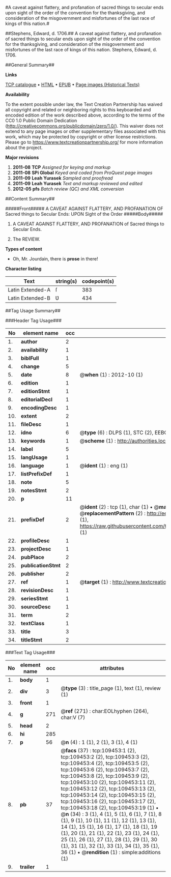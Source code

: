 #A caveat against flattery, and profanation of sacred things to secular ends upon sight of the order of the convention for the thanksgiving, and consideration of the misgovernment and misfortunes of the last race of kings of this nation.#

##Stephens, Edward, d. 1706.##
A caveat against flattery, and profanation of sacred things to secular ends upon sight of the order of the convention for the thanksgiving, and consideration of the misgovernment and misfortunes of the last race of kings of this nation.
Stephens, Edward, d. 1706.

##General Summary##

**Links**

[TCP catalogue](http://www.ota.ox.ac.uk/tcp/)  • 
[HTML](http://tei.it.ox.ac.uk/tcp/Texts-HTML/free/A61/A61424.html)  • 
[EPUB](http://tei.it.ox.ac.uk/tcp/Texts-EPUB/free/A61/A61424.epub) • 
[Page images (Historical Texts)](https://historicaltexts.jisc.ac.uk/eebo-20552741e)

**Availability**

To the extent possible under law, the Text Creation Partnership has waived all copyright and related or neighboring rights to this keyboarded and encoded edition of the work described above, according to the terms of the CC0 1.0 Public Domain Dedication (http://creativecommons.org/publicdomain/zero/1.0/). This waiver does not extend to any page images or other supplementary files associated with this work, which may be protected by copyright or other license restrictions. Please go to https://www.textcreationpartnership.org/ for more information about the project.

**Major revisions**

1. __2011-08__ __TCP__ *Assigned for keying and markup*
1. __2011-08__ __SPi Global__ *Keyed and coded from ProQuest page images*
1. __2011-09__ __Leah Yurasek__ *Sampled and proofread*
1. __2011-09__ __Leah Yurasek__ *Text and markup reviewed and edited*
1. __2012-05__ __pfs__ *Batch review (QC) and XML conversion*

##Content Summary##

#####Front#####
A CAVEAT AGAINST FLATTERY, AND PROFANATION OF Sacred things to Secular Ends: UPON Sight of the Order
#####Body#####

1. A CAVEAT AGAINST FLATTERY, AND PROFANATION of Sacred things to Secular Ends.

1. The REVIEW.

**Types of content**

  * Oh, Mr. Jourdain, there is **prose** in there!

**Character listing**


|Text|string(s)|codepoint(s)|
|---|---|---|
|Latin Extended-A|ſ|383|
|Latin Extended-B|Ʋ|434|

##Tag Usage Summary##

###Header Tag Usage###

|No|element name|occ|attributes|
|---|---|---|---|
|1.|__author__|2||
|2.|__availability__|1||
|3.|__biblFull__|1||
|4.|__change__|5||
|5.|__date__|8| @__when__ (1) : 2012-10 (1)|
|6.|__edition__|1||
|7.|__editionStmt__|1||
|8.|__editorialDecl__|1||
|9.|__encodingDesc__|1||
|10.|__extent__|2||
|11.|__fileDesc__|1||
|12.|__idno__|6| @__type__ (6) : DLPS (1), STC (2), EEBO-CITATION (1), OCLC (1), VID (1)|
|13.|__keywords__|1| @__scheme__ (1) : http://authorities.loc.gov/ (1)|
|14.|__label__|5||
|15.|__langUsage__|1||
|16.|__language__|1| @__ident__ (1) : eng (1)|
|17.|__listPrefixDef__|1||
|18.|__note__|5||
|19.|__notesStmt__|2||
|20.|__p__|11||
|21.|__prefixDef__|2| @__ident__ (2) : tcp (1), char (1)  •  @__matchPattern__ (2) : ([0-9\-]+):([0-9IVX]+) (1), (.+) (1)  •  @__replacementPattern__ (2) : http://eebo.chadwyck.com/downloadtiff?vid=$1&page=$2 (1), https://raw.githubusercontent.com/textcreationpartnership/Texts/master/tcpchars.xml#$1 (1)|
|22.|__profileDesc__|1||
|23.|__projectDesc__|1||
|24.|__pubPlace__|2||
|25.|__publicationStmt__|2||
|26.|__publisher__|2||
|27.|__ref__|1| @__target__ (1) : http://www.textcreationpartnership.org/docs/. (1)|
|28.|__revisionDesc__|1||
|29.|__seriesStmt__|1||
|30.|__sourceDesc__|1||
|31.|__term__|2||
|32.|__textClass__|1||
|33.|__title__|3||
|34.|__titleStmt__|2||


###Text Tag Usage###

|No|element name|occ|attributes|
|---|---|---|---|
|1.|__body__|1||
|2.|__div__|3| @__type__ (3) : title_page (1), text (1), review (1)|
|3.|__front__|1||
|4.|__g__|271| @__ref__ (271) : char:EOLhyphen (264), char:V (7)|
|5.|__head__|2||
|6.|__hi__|285||
|7.|__p__|56| @__n__ (4) : 1 (1), 2 (1), 3 (1), 4 (1)|
|8.|__pb__|37| @__facs__ (37) : tcp:109453:1 (2), tcp:109453:2 (2), tcp:109453:3 (2), tcp:109453:4 (2), tcp:109453:5 (2), tcp:109453:6 (2), tcp:109453:7 (2), tcp:109453:8 (2), tcp:109453:9 (2), tcp:109453:10 (2), tcp:109453:11 (2), tcp:109453:12 (2), tcp:109453:13 (2), tcp:109453:14 (2), tcp:109453:15 (2), tcp:109453:16 (2), tcp:109453:17 (2), tcp:109453:18 (2), tcp:109453:19 (1)  •  @__n__ (34) : 3 (1), 4 (1), 5 (1), 6 (1), 7 (1), 8 (1), 9 (1), 10 (1), 11 (1), 12 (1), 13 (1), 14 (1), 15 (1), 16 (1), 17 (1), 18 (1), 19 (1), 20 (1), 21 (1), 22 (1), 23 (1), 24 (1), 25 (1), 26 (1), 27 (1), 28 (1), 29 (1), 30 (1), 31 (1), 32 (1), 33 (1), 34 (1), 35 (1), 36 (1)  •  @__rendition__ (1) : simple:additions (1)|
|9.|__trailer__|1||
